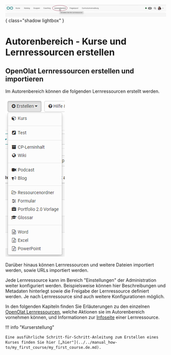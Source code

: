 ![bereiche_autorenbereich_v1_de.png](assets/bereiche_autorenbereich_v1_de.png){ class="shadow lightbox" }

# Autorenbereich - Kurse und Lernressourcen erstellen

##  OpenOlat Lernressourcen erstellen und importieren

Im Autorenbereich können die folgenden Lernressourcen erstellt
werden. 

![Erstellen: Lernressourcen](assets/erstellen161.png)

Darüber hinaus können Lernressourcen und weitere Dateien importiert
werden, sowie URLs importiert werden.



Jede Lernressource kann im Bereich "Einstellungen" der Administration weiter
konfiguriert werden. Beispielsweise können hier Beschreibungen und Metadaten hinterlegt sowie die Freigabe der Lernressource definiert werden. Je nach Lernressource sind auch weitere Konfigurationen möglich. 

In den folgenden Kapiteln finden Sie Erläuterungen zu den einzelnen [OpenOlat Lernressourcen](Various_Types_of_Learning_Resources.de.md), welche Aktionen
sie im Autorenbereich vornehmen können, und Informationen zur [Infoseite](Set_up_info_page.de.md) einer Lernressource.

!!! info "Kurserstellung"

    Eine ausführliche Schritt-für-Schritt-Anleitung zum Erstellen eines Kurses finden Sie hier [„hier"](../../manual_how-to/my_first_course/my_first_course.de.md).